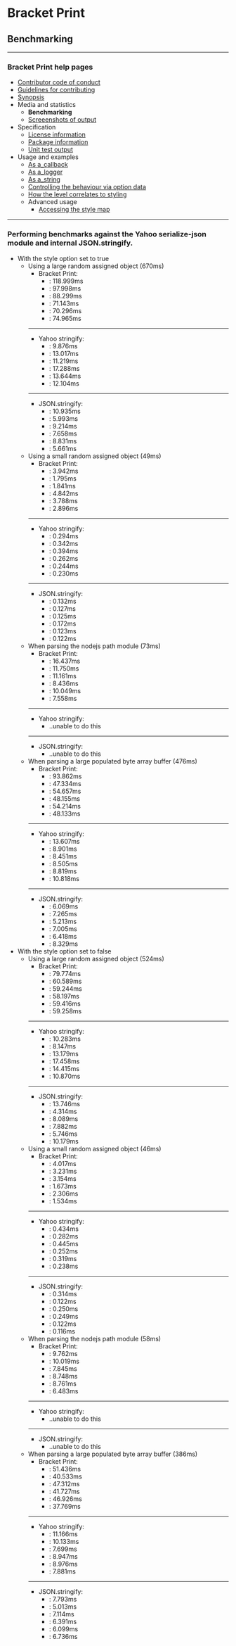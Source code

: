 # Bracket Print
## Benchmarking

---
### Bracket Print help pages
* [Contributor code of conduct](https://github.com/restarian/bracket_print/blob/master/docs/contributor_code_of_conduct.md)
* [Guidelines for contributing](https://github.com/restarian/bracket_print/blob/master/docs/guidelines_for_contributing.md)
* [Synopsis](https://github.com/restarian/bracket_print/blob/master/docs/synopsis.md)
* Media and statistics
  * **Benchmarking**
  * [Screeenshots of output](https://github.com/restarian/bracket_print/blob/master/docs/media_and_statistics/screeenshots_of_output.md)
* Specification
  * [License information](https://github.com/restarian/bracket_print/blob/master/docs/specification/license_information.md)
  * [Package information](https://github.com/restarian/bracket_print/blob/master/docs/specification/package_information.md)
  * [Unit test output](https://github.com/restarian/bracket_print/blob/master/docs/specification/unit_test_output.md)
* Usage and examples
  * [As a_callback](https://github.com/restarian/bracket_print/blob/master/docs/usage_and_examples/as_a_callback.md)
  * [As a_logger](https://github.com/restarian/bracket_print/blob/master/docs/usage_and_examples/as_a_logger.md)
  * [As a_string](https://github.com/restarian/bracket_print/blob/master/docs/usage_and_examples/as_a_string.md)
  * [Controlling the behaviour via option data](https://github.com/restarian/bracket_print/blob/master/docs/usage_and_examples/controlling_the_behaviour_via_option_data.md)
  * [How the level correlates to styling](https://github.com/restarian/bracket_print/blob/master/docs/usage_and_examples/how_the_level_correlates_to_styling.md)
  * Advanced usage
    * [Accessing the style map](https://github.com/restarian/bracket_print/blob/master/docs/usage_and_examples/advanced_usage/accessing_the_style_map.md)

---


### Performing benchmarks against the Yahoo serialize-json module and internal JSON.stringify.

* With the style option set to true
	* Using a large random assigned object (670ms)
		* Bracket Print:
			* : 118.999ms
			* : 97.998ms
			* : 88.299ms
			* : 71.143ms
			* : 70.296ms
			* : 74.965ms
		---------------------
		* Yahoo stringify:
			* : 9.876ms
			* : 13.017ms
			* : 11.219ms
			* : 17.288ms
			* : 13.644ms
			* : 12.104ms
		---------------------
		* JSON.stringify:
			* : 10.935ms
			* : 5.993ms
			* : 9.214ms
			* : 7.658ms
			* : 8.831ms
			* : 5.661ms
	* Using a small random assigned object (49ms)
		* Bracket Print:
			* : 3.942ms
			* : 1.795ms
			* : 1.841ms
			* : 4.842ms
			* : 3.788ms
			* : 2.896ms
		---------------------
		* Yahoo stringify:
			* : 0.294ms
			* : 0.342ms
			* : 0.394ms
			* : 0.262ms
			* : 0.244ms
			* : 0.230ms
		---------------------
		* JSON.stringify:
			* : 0.132ms
			* : 0.127ms
			* : 0.125ms
			* : 0.172ms
			* : 0.123ms
			* : 0.122ms
	* When parsing the nodejs path module (73ms)
		* Bracket Print:
			* : 16.437ms
			* : 11.750ms
			* : 11.161ms
			* : 8.436ms
			* : 10.049ms
			* : 7.558ms
		---------------------
		* Yahoo stringify:
			* ..unable to do this
		---------------------
		* JSON.stringify:
			* ..unable to do this
	* When parsing a large populated byte array buffer (476ms)
		* Bracket Print:
			* : 93.862ms
			* : 47.334ms
			* : 54.657ms
			* : 48.155ms
			* : 54.214ms
			* : 48.133ms
		---------------------
		* Yahoo stringify:
			* : 13.607ms
			* : 8.901ms
			* : 8.451ms
			* : 8.505ms
			* : 8.819ms
			* : 10.818ms
		---------------------
		* JSON.stringify:
			* : 6.069ms
			* : 7.265ms
			* : 5.213ms
			* : 7.005ms
			* : 6.418ms
			* : 8.329ms
* With the style option set to false
	* Using a large random assigned object (524ms)
		* Bracket Print:
			* : 79.774ms
			* : 60.589ms
			* : 59.244ms
			* : 58.197ms
			* : 59.416ms
			* : 59.258ms
		---------------------
		* Yahoo stringify:
			* : 10.283ms
			* : 8.147ms
			* : 13.179ms
			* : 17.458ms
			* : 14.415ms
			* : 10.870ms
		---------------------
		* JSON.stringify:
			* : 13.746ms
			* : 4.314ms
			* : 8.089ms
			* : 7.882ms
			* : 5.746ms
			* : 10.179ms
	* Using a small random assigned object (46ms)
		* Bracket Print:
			* : 4.017ms
			* : 3.231ms
			* : 3.154ms
			* : 1.673ms
			* : 2.306ms
			* : 1.534ms
		---------------------
		* Yahoo stringify:
			* : 0.434ms
			* : 0.282ms
			* : 0.445ms
			* : 0.252ms
			* : 0.319ms
			* : 0.238ms
		---------------------
		* JSON.stringify:
			* : 0.314ms
			* : 0.122ms
			* : 0.250ms
			* : 0.249ms
			* : 0.122ms
			* : 0.116ms
	* When parsing the nodejs path module (58ms)
		* Bracket Print:
			* : 9.762ms
			* : 10.019ms
			* : 7.845ms
			* : 8.748ms
			* : 8.761ms
			* : 6.483ms
		---------------------
		* Yahoo stringify:
			* ..unable to do this
		---------------------
		* JSON.stringify:
			* ..unable to do this
	* When parsing a large populated byte array buffer (386ms)
		* Bracket Print:
			* : 51.436ms
			* : 40.533ms
			* : 47.312ms
			* : 41.727ms
			* : 46.926ms
			* : 37.769ms
		---------------------
		* Yahoo stringify:
			* : 11.166ms
			* : 10.133ms
			* : 7.699ms
			* : 8.947ms
			* : 8.976ms
			* : 7.881ms
		---------------------
		* JSON.stringify:
			* : 7.793ms
			* : 5.013ms
			* : 7.114ms
			* : 6.391ms
			* : 6.099ms
			* : 6.736ms
